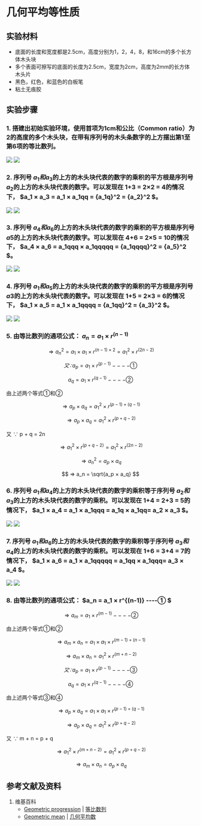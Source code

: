 # 几何平均等性质

## 实验材料

- 底面的长度和宽度都是2.5cm，高度分别为1，2，4，8，和16cm的多个长方体木头块
- 多个表面可擦写的底面的长度为2.5cm，宽度为2cm，高度为2mm的长方体木头片
- 黑色，红色，和蓝色的白板笔
- 粘土无痕胶

## 实验步骤

### 1. 搭建出初始实验环境，使用首项为1cm和公比（Common ratio）为2的高度的多个木头块，在带有序列号的木头条数字的上方摆出第1至第6项的等比数列。
![](/images/数系/等比数列/几何平均等性质/1a1.jpg)
![](/images/数系/等比数列/几何平均等性质/1a2.jpg)

### 2. 序列号 $a_1和a_3$的上方的木头块代表的数字的乘积的平方根是序列号 $a_2$的上方的木头块代表的数字。可以发现在 1+3 = 2×2 = 4的情况下， $a_1 × a_3 = a_1 × a_1qq = {a_1q}^2 = {a_2}^2 $。
![](/images/数系/等比数列/几何平均等性质/2a1.jpg)
![](/images/数系/等比数列/几何平均等性质/2a2.jpg)

### 3. 序列号 $a_4和a_6$的上方的木头块代表的数字的乘积的平方根是序列号 $a5$的上方的木头块代表的数字。可以发现在 4+6 = 2×5 = 10的情况下， $a_4 × a_6 = a_1qqq × a_1qqqqq = {a_1qqqq}^2 = {a_5}^2 $。
![](/images/数系/等比数列/几何平均等性质/3a1.jpg)
![](/images/数系/等比数列/几何平均等性质/3a2.jpg)

### 4. 序列号 $a_1和a_5$的上方的木头块代表的数字的乘积的平方根是序列号 $a3$的上方的木头块代表的数字。可以发现在 1+5 = 2×3 = 6的情况下， $a_1 × a_5 = a_1 × a_1qqqq = {a_1qq}^2 = {a_3}^2 $。
![](/images/数系/等比数列/几何平均等性质/4a1.jpg)
![](/images/数系/等比数列/几何平均等性质/4a2.jpg)

### 5. 由等比数列的通项公式： $a_n = a_1 × r^{(n-1)}$

$$ ⇒ {a_n}^2 = a_1 × a_1 × r^{(n-1)×2} = {a_1}^2 × r^{(2n-2)} $$

$$ 又 ∵ a_p = a_1 × r^{(p-1)}  ----① $$

$$ a_q = a_1 × r^{(q-1)}           ----② $$

由上述两个等式①和②

$$ ⇒ a_p × a_q = {a_1}^2 × r^{(p-1)+(q-1)} $$

$$ ⇒ a_p × a_q = {a_1}^2 × r^{(p+q-2)} $$

又 ∵ p + q = 2n

$$ ⇒ {a_1}^2 × r^{(p+q-2)} = {a_1}^2 × r^{(2n-2)} $$

$$ ⇒ {a_n}^2 = a_p × a_q $$

$$ ⇒ a_n = \sqrt{a_p × a_q} $$

### 6. 序列号 $a_1和a_4$的上方的木头块代表的数字的乘积等于序列号 $a_2和a_3$的上方的木头块代表的数字的乘积。可以发现在 1+4 = 2+3 = 5的情况下， $a_1 × a_4 = a_1 × a_1qqq = a_1q × a_1qq= a_2 × a_3 $。
![](/images/数系/等比数列/几何平均等性质/6a1.jpg)
![](/images/数系/等比数列/几何平均等性质/6a2.jpg)

### 7. 序列号 $a_1和a_6$的上方的木头块代表的数字的乘积等于序列号 $a_3和a_4$的上方的木头块代表的数字的乘积。可以发现在 1+6 = 3+4 = 7的情况下， $a_1 × a_6 = a_1 × a_1qqqqq = a_1qq × a_1qqq= a_3 × a_4 $。
![](/images/数系/等比数列/几何平均等性质/7a1.jpg)
![](/images/数系/等比数列/几何平均等性质/7a2.jpg)

### 8. 由等比数列的通项公式： $a_n = a_1 × r^{(n-1)}    ----① $

$$ ⇒ a_m = a_1 × r^{(m-1)}	----② $$                    

由上述两个等式①和②

$$ ⇒ a_m × a_n = a_1 × a_1 × r^{(m-1)+(n-1)} $$ 

$$ ⇒ a_m × a_n = {a_1}^2 × r^{(m+n-2)} $$ 

$$ 又 ∵ a_p = a_1 × r^{(p-1)}   ----③ $$ 

$$ a_q = a_1 × r^{(q-1)}        ----④ $$ 

由上述两个等式③和④

$$ ⇒ a_p × a_q = a_1 × a_1 × r^{(p-1)+(q-1)}  $$ 

$$ ⇒ a_p × a_q = {a_1}^2 × r^{(p+q-2)} $$ 

又 ∵ m + n = p + q

$$ ⇒ {a_1}^2 × r^{(m+n-2)} = {a_1}^2 × r^{(p+q-2)} $$ 

$$ ⇒ a_m × a_n = a_p × a_q $$ 

## 参考文献及资料

1. 维基百科
	- [Geometric progression](https://en.wikipedia.org/wiki/Geometric_progression) | [等比数列](https://zh.wikipedia.org/wiki/%E7%AD%89%E6%AF%94%E6%95%B0%E5%88%97) 
	- [Geometric mean](https://en.wikipedia.org/wiki/Geometric_mean) | [几何平均数](https://zh.wikipedia.org/wiki/几何平均数) 